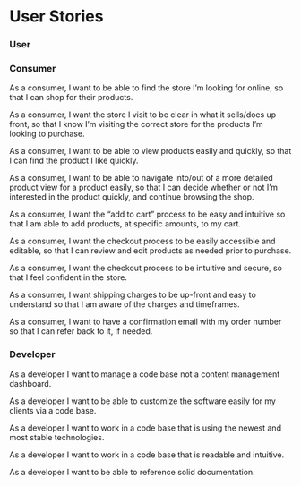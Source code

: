 # User Stories

###  User 



###  Consumer
As a consumer, I want to be able to find the store I’m looking for online, so that I can shop for their products.

As a consumer, I want the store I visit to be clear in what it sells/does up front, so that I know I’m visiting the correct store for the products I’m looking to purchase.

As a consumer, I want to be able to view products easily and quickly, so that I can find the product I like quickly.

As a consumer, I want to be able to navigate into/out of a more detailed product view for a product easily, so that I can decide whether or not I’m interested in the product quickly, and continue browsing the shop.

As a consumer, I want the “add to cart” process to be easy and intuitive so that I am able to add products, at specific amounts, to my cart.

As a consumer, I want the checkout process to be easily accessible and editable, so that I can review and edit products as needed prior to purchase.

As a consumer, I want the checkout process to be intuitive and secure, so that I feel confident in the store.

As a consumer, I want shipping charges to be up-front and easy to understand so that I am aware of the charges and timeframes.

As a consumer, I want to have a confirmation email with my order number so that I can refer back to it, if needed.


### Developer
 As a developer I want to manage a code base not a content management dashboard. 

 As a developer I want to be able to customize the software easily for my clients via a code base.

 As a developer I want to work in a code base that is using the newest and most stable technologies.

 As a developer I want to work in a code base that is readable and intuitive.

As a developer I want to be able to reference solid documentation.